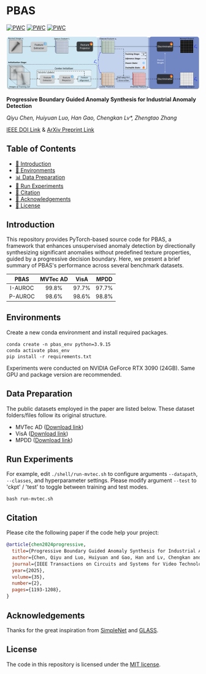 # PBAS

[![PWC](https://img.shields.io/endpoint.svg?url=https://paperswithcode.com/badge/progressive-boundary-guided-anomaly-synthesis/anomaly-detection-on-mvtec-ad)](https://paperswithcode.com/sota/anomaly-detection-on-mvtec-ad?p=progressive-boundary-guided-anomaly-synthesis)
[![PWC](https://img.shields.io/endpoint.svg?url=https://paperswithcode.com/badge/progressive-boundary-guided-anomaly-synthesis/anomaly-detection-on-mpdd)](https://paperswithcode.com/sota/anomaly-detection-on-mpdd?p=progressive-boundary-guided-anomaly-synthesis)
[![PWC](https://img.shields.io/endpoint.svg?url=https://paperswithcode.com/badge/progressive-boundary-guided-anomaly-synthesis/anomaly-detection-on-visa)](https://paperswithcode.com/sota/anomaly-detection-on-visa?p=progressive-boundary-guided-anomaly-synthesis)

![](figures/PBAS_schematic.png)

**Progressive Boundary Guided Anomaly Synthesis for Industrial Anomaly Detection**

_Qiyu Chen, Huiyuan Luo, Han Gao, Chengkan Lv*, Zhengtao Zhang_

[IEEE DOI Link](https://doi.org/10.1109/TCSVT.2024.3479887) & 
[ArXiv Preprint Link](https://arxiv.org/abs/2412.17458)

## Table of Contents
* [📖 Introduction](#introduction)
* [🔧 Environments](#environments)
* [📊 Data Preparation](#data-preparation)
* [🚀 Run Experiments](#run-experiments)
* [🔗 Citation](#citation)
* [🙏 Acknowledgements](#acknowledgements)
* [📜 License](#license)

## Introduction
This repository provides PyTorch-based source code for PBAS,
a framework that enhances unsupervised anomaly detection by directionally synthesizing significant anomalies
without predefined texture properties, guided by a progressive decision boundary.
Here, we present a brief summary of PBAS's performance across several benchmark datasets.

|  PBAS   | MVTec AD | VisA  | MPDD  |
|:-------:|:--------:|:-----:|:-----:|
| I-AUROC |  99.8%   | 97.7% | 97.7% |
| P-AUROC |  98.6%   | 98.6% | 98.8% |

## Environments
Create a new conda environment and install required packages.
```
conda create -n pbas_env python=3.9.15
conda activate pbas_env
pip install -r requirements.txt
```
Experiments were conducted on NVIDIA GeForce RTX 3090 (24GB).
Same GPU and package version are recommended. 

## Data Preparation
The public datasets employed in the paper are listed below.
These dataset folders/files follow its original structure.

- MVTec AD ([Download link](https://www.mvtec.com/company/research/datasets/mvtec-ad/))
- VisA ([Download link](https://github.com/amazon-science/spot-diff/))
- MPDD ([Download link](https://github.com/stepanje/MPDD/))

## Run Experiments
For example, edit `./shell/run-mvtec.sh` to configure arguments `--datapath`, `--classes`, and hyperparameter settings.
Please modify argument `--test` to 'ckpt' / 'test' to toggle between training and test modes.

```
bash run-mvtec.sh
```

## Citation
Please cite the following paper if the code help your project:

```bibtex
@article{chen2024progressive,
  title={Progressive Boundary Guided Anomaly Synthesis for Industrial Anomaly Detection},
  author={Chen, Qiyu and Luo, Huiyuan and Gao, Han and Lv, Chengkan and Zhang, Zhengtao},
  journal={IEEE Transactions on Circuits and Systems for Video Technology},
  year={2025},
  volume={35},
  number={2},
  pages={1193-1208},
}
```

## Acknowledgements
Thanks for the great inspiration from [SimpleNet](https://github.com/DonaldRR/SimpleNet/) and [GLASS](https://github.com/cqylunlun/GLASS/).

## License
The code in this repository is licensed under the [MIT license](https://github.com/cqylunlun/PBAS?tab=MIT-1-ov-file/).
